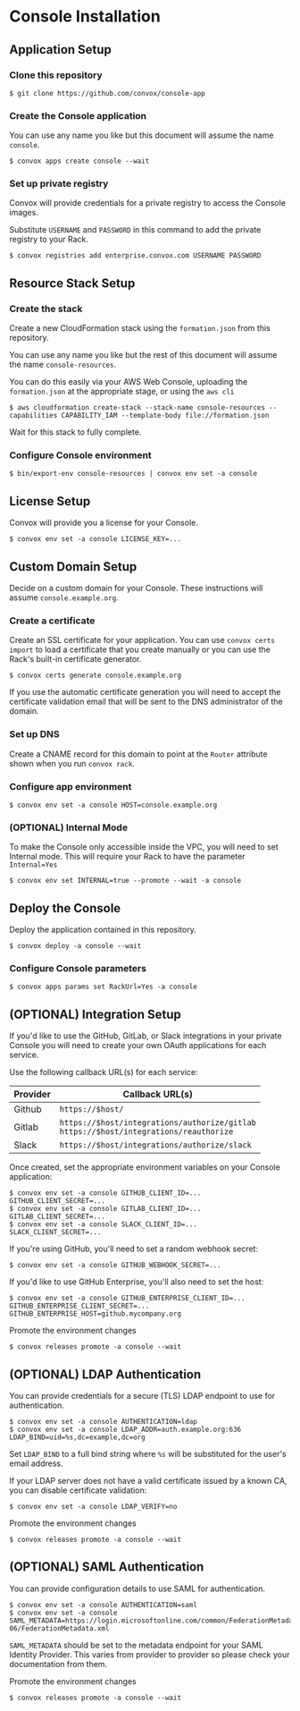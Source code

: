 # Console Installation

## Application Setup

### Clone this repository

    $ git clone https://github.com/convox/console-app

### Create the Console application

You can use any name you like but this document will assume the name `console`.

    $ convox apps create console --wait

### Set up private registry

Convox will provide credentials for a private registry to access the Console images.

Substitute `USERNAME` and `PASSWORD` in this command to add the private registry to your Rack.

    $ convox registries add enterprise.convox.com USERNAME PASSWORD

## Resource Stack Setup

### Create the stack

Create a new CloudFormation stack using the `formation.json` from this repository.

You can use any name you like but the rest of this document will assume the name `console-resources`.

You can do this easily via your AWS Web Console, uploading the `formation.json` at the appropriate stage, or using the `aws cli`

    $ aws cloudformation create-stack --stack-name console-resources --capabilities CAPABILITY_IAM --template-body file://formation.json

Wait for this stack to fully complete.

### Configure Console environment

    $ bin/export-env console-resources | convox env set -a console

## License Setup

Convox will provide you a license for your Console.

    $ convox env set -a console LICENSE_KEY=...

## Custom Domain Setup

Decide on a custom domain for your Console. These instructions will assume `console.example.org`.

### Create a certificate

Create an SSL certificate for your application. You can use `convox certs import` to load a certificate
that you create manually or you can use the Rack's built-in certificate generator.

    $ convox certs generate console.example.org

If you use the automatic certificate generation you will need to accept the certificate validation email that will be sent to the DNS administrator of the domain.

### Set up DNS

Create a CNAME record for this domain to point at the `Router` attribute shown when you run `convox rack`.

### Configure app environment

    $ convox env set -a console HOST=console.example.org

### (OPTIONAL) Internal Mode

To make the Console only accessible inside the VPC, you will need to set Internal mode. This will require your Rack to have the parameter `Internal=Yes`

    $ convox env set INTERNAL=true --promote --wait -a console

## Deploy the Console

Deploy the application contained in this repository.

    $ convox deploy -a console --wait

### Configure Console parameters

    $ convox apps params set RackUrl=Yes -a console

## (OPTIONAL) Integration Setup

If you'd like to use the GitHub, GitLab, or Slack integrations in your private Console you will need to create your own OAuth applications for each service.

Use the following callback URL(s) for each service:

| Provider | Callback URL(s)                                                                           |
|----------|-------------------------------------------------------------------------------------------|
| Github   | `https://$host/`                                                                          |
| Gitlab   | `https://$host/integrations/authorize/gitlab`<br>`https://$host/integrations/reauthorize` |
| Slack    | `https://$host/integrations/authorize/slack`                                              |

Once created, set the appropriate environment variables on your Console application:

    $ convox env set -a console GITHUB_CLIENT_ID=... GITHUB_CLIENT_SECRET=...
    $ convox env set -a console GITLAB_CLIENT_ID=... GITLAB_CLIENT_SECRET=...
    $ convox env set -a console SLACK_CLIENT_ID=... SLACK_CLIENT_SECRET=...

If you're using GitHub, you'll need to set a random webhook secret:

    $ convox env set -a console GITHUB_WEBHOOK_SECRET=...

If you'd like to use GitHub Enterprise, you'll also need to set the host:

    $ convox env set -a console GITHUB_ENTERPRISE_CLIENT_ID=... GITHUB_ENTERPRISE_CLIENT_SECRET=... GITHUB_ENTERPRISE_HOST=github.mycompany.org

Promote the environment changes

    $ convox releases promote -a console --wait

## (OPTIONAL) LDAP Authentication

You can provide credentials for a secure (TLS) LDAP endpoint to use for authentication.

    $ convox env set -a console AUTHENTICATION=ldap
    $ convox env set -a console LDAP_ADDR=auth.example.org:636 LDAP_BIND=uid=%s,dc=example,dc=org

Set `LDAP_BIND` to a full bind string where `%s` will be substituted for the user's email address.

If your LDAP server does not have a valid certificate issued by a known CA, you can disable certificate validation:

    $ convox env set -a console LDAP_VERIFY=no

Promote the environment changes

    $ convox releases promote -a console --wait

## (OPTIONAL) SAML Authentication

You can provide configuration details to use SAML for authentication.

    $ convox env set -a console AUTHENTICATION=saml
    $ convox env set -a console SAML_METADATA=https://login.microsoftonline.com/common/FederationMetadata/2007-06/FederationMetadata.xml

`SAML_METADATA` should be set to the metadata endpoint for your SAML Identity Provider.  This varies from provider to provider so please check your documentation from them.

Promote the environment changes

    $ convox releases promote -a console --wait
